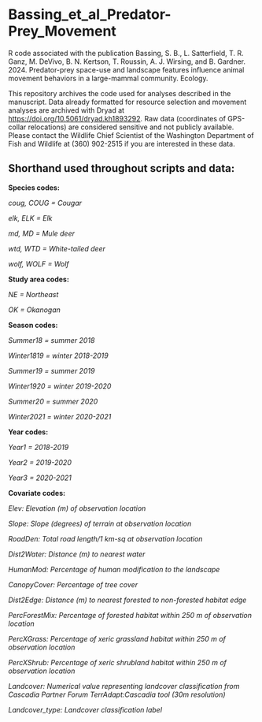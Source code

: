 # Bassing_et_al_Predator-Prey_Movement
R code associated with the publication Bassing, S. B., L. Satterfield, T. R. Ganz, M. DeVivo, B. N. Kertson, T. Roussin, A. J. Wirsing, and B. Gardner. 2024. Predator-prey space-use and landscape features influence animal movement behaviors in a large-mammal community. Ecology.

This repository archives the code used for analyses described in the manuscript. Data already formatted for resource selection and movement analyses are archived with Dryad at https://doi.org/10.5061/dryad.kh1893292. Raw data (coordinates of GPS-collar relocations) are considered sensitive and not publicly available. Please contact the Wildlife Chief Scientist of the Washington Department of Fish and Wildlife at (360) 902-2515 if you are interested in these data. 

Shorthand used throughout scripts and data:
-------------------------------------------
**Species codes:**

_coug, COUG = Cougar_

_elk, ELK = Elk_

_md, MD = Mule deer_

_wtd, WTD = White-tailed deer_

_wolf, WOLF = Wolf_


**Study area codes:**

_NE = Northeast_

_OK = Okanogan_


**Season codes:**

_Summer18 = summer 2018_

_Winter1819 = winter 2018-2019_

_Summer19 = summer 2019_

_Winter1920 = winter 2019-2020_

_Summer20 = summer 2020_

_Winter2021 = winter 2020-2021_


**Year codes:**

_Year1 = 2018-2019_

_Year2 = 2019-2020_

_Year3 = 2020-2021_


**Covariate codes:**

_Elev: Elevation (m) of observation location_

_Slope: Slope (degrees) of terrain at observation location_

_RoadDen: Total road length/1 km-sq at observation location_

_Dist2Water: Distance (m) to nearest water_

_HumanMod: Percentage of human modification to the landscape_

_CanopyCover: Percentage of tree cover_

_Dist2Edge: Distance (m) to nearest forested to non-forested habitat edge_

_PercForestMix: Percentage of forested habitat within 250 m of observation location_

_PercXGrass: Percentage of xeric grassland habitat within 250 m of observation location_

_PercXShrub: Percentage of xeric shrubland habitat within 250 m of observation location_

_Landcover: Numerical value representing landcover classification from Cascadia Partner Forum TerrAdapt:Cascadia tool (30m resolution)_

_Landcover_type: Landcover classification label_
